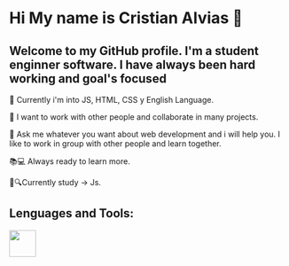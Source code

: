 # Hi My name is Cristian Alvias 👋


## Welcome to my GitHub profile. I'm a student enginner software. I have always been hard working and goal's focused

🌱 Currently i'm into JS, HTML, CSS y English Language.

👯 I want to work with other people and collaborate in many projects.

💬 Ask me whatever you want about web development and i will help you. I like to work in group with other people and learn together.

📚💻 Always ready to learn more.

💛🔍Currently study -> Js.


## Lenguages and Tools:
<a href="https://developer.mozilla.org/en-US/docs/Web/HTML"><img src="![image](https://user-images.githubusercontent.com/90885563/150609924-a69c4ed7-c8c4-49f2-ad2b-c18ce3ffa81b.png)
" align="left" height="48" width="48" ></a>




